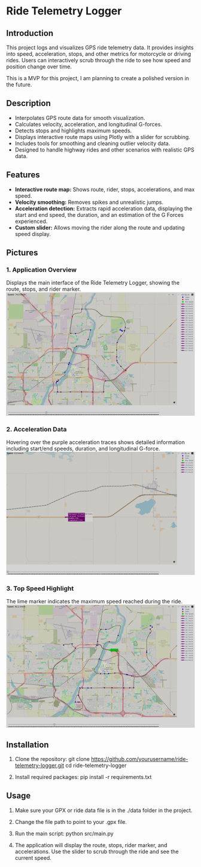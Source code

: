 # Ride Telemetry Logger

## Introduction
This project logs and visualizes GPS ride telemetry data. It provides insights into speed, acceleration, stops, and other metrics for motorcycle or driving rides. Users can interactively scrub through the ride to see how speed and position change over time. 

This is a MVP for this project, I am planning to create a polished version in the future.

## Description
- Interpolates GPS route data for smooth visualization.
- Calculates velocity, acceleration, and longitudinal G-forces.
- Detects stops and highlights maximum speeds.
- Displays interactive route maps using Plotly with a slider for scrubbing.
- Includes tools for smoothing and cleaning outlier velocity data.
- Designed to handle highway rides and other scenarios with realistic GPS data.

## Features
- **Interactive route map:** Shows route, rider, stops, accelerations, and max speed.
- **Velocity smoothing:** Removes spikes and unrealistic jumps.
- **Acceleration detection:** Extracts rapid acceleration data, displaying the start and end speed, the duration, and an estimation of the G Forces experienced.
- **Custom slider:** Allows moving the rider along the route and updating speed display.

## Pictures

### 1. Application Overview
Displays the main interface of the Ride Telemetry Logger, showing the route, stops, and rider marker.
![App Screenshot](images/image1.png)

### 2. Acceleration Data
Hovering over the purple acceleration traces shows detailed information including start/end speeds, duration, and longitudinal G-force.
![Acceleration Hover](images/image2.png)

### 3. Top Speed Highlight
The lime marker indicates the maximum speed reached during the ride.
![Top Speed](images/image3.png)

## Installation

1. Clone the repository:
git clone https://github.com/yourusername/ride-telemetry-logger.git
cd ride-telemetry-logger

2. Install required packages:
pip install -r requirements.txt

## Usage

1. Make sure your GPX or ride data file is in the ./data folder in the project.
   
2. Change the file path to point to your .gpx file.
   
3. Run the main script:
python src/main.py

4. The application will display the route, stops, rider marker, and accelerations. Use the slider to scrub through the ride and see the current speed.
